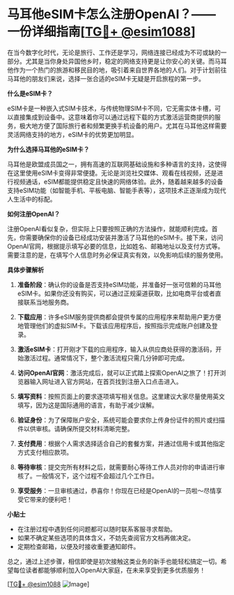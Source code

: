 # 马耳他eSIM卡怎么注册OpenAI？——一份详细指南[[TG💪+ @esim1088](https://t.me/s/esim1088)]

在当今数字化时代，无论是旅行、工作还是学习，网络连接已经成为不可或缺的一部分。尤其是当你身处异国他乡时，稳定的网络支持更是让你安心的关键。而马耳他作为一个热门的旅游和移民目的地，吸引着来自世界各地的人们。对于计划前往马耳他的朋友们来说，选择一张合适的eSIM卡无疑是开启旅程的第一步。

**什么是eSIM卡？**

eSIM卡是一种嵌入式SIM卡技术，与传统物理SIM卡不同，它无需实体卡槽，可以直接集成到设备中。这意味着你可以通过远程下载的方式激活运营商提供的服务，极大地方便了国际旅行者和频繁更换手机设备的用户。尤其在马耳他这样需要灵活网络支持的地方，eSIM卡的优势更加明显。

**为什么选择马耳他的eSIM卡？**

马耳他是欧盟成员国之一，拥有高速的互联网基础设施和多种语言的支持，这使得在这里使用eSIM卡变得非常便捷。无论是浏览社交媒体、观看在线视频，还是进行视频通话，eSIM都能提供稳定且快速的网络体验。此外，随着越来越多的设备支持eSIM功能（如智能手机、平板电脑、智能手表等），这项技术正逐渐成为现代人生活中的标配。

**如何注册OpenAI？**

注册OpenAI看似复杂，但实际上只要按照正确的方法操作，就能顺利完成。首先，你需要确保你的设备已经成功安装并激活了马耳他的eSIM卡。接下来，访问OpenAI官网，根据提示填写必要的信息，比如姓名、邮箱地址以及支付方式等。需要注意的是，在填写个人信息时务必保证真实有效，以免影响后续的服务使用。

**具体步骤解析**

1. **准备阶段**：确认你的设备是否支持eSIM功能，并准备好一张可信赖的马耳他eSIM卡。如果你还没有购买，可以通过正规渠道获取，比如电商平台或者直接联系当地服务商。
   
2. **下载应用**：许多eSIM服务提供商都会提供专属的应用程序来帮助用户更方便地管理他们的虚拟SIM卡。下载该应用程序后，按照指示完成账户创建及登录。

3. **激活eSIM卡**：打开刚才下载的应用程序，输入从供应商处获得的激活码，开始激活过程。通常情况下，整个激活流程只需几分钟即可完成。

4. **访问OpenAI官网**：激活完成后，就可以正式踏上探索OpenAI之旅了！打开浏览器输入网址进入官方网站，在首页找到注册入口点击进入。

5. **填写资料**：按照页面上的要求逐项填写相关信息。这里建议大家尽量使用英文填写，因为这是国际通用的语言，有助于减少误解。

6. **验证身份**：为了保障账户安全，系统可能会要求你上传身份证件的照片或扫描件以供审核。请确保所提交材料清晰完整。

7. **支付费用**：根据个人需求选择适合自己的套餐方案，并通过信用卡或其他指定方式支付相应款项。

8. **等待审核**：提交完所有材料之后，就需要耐心等待工作人员对你的申请进行审核了。一般情况下，这个过程不会超过几个工作日。

9. **享受服务**：一旦审核通过，恭喜你！你现在已经是OpenAI的一员啦～尽情享受它带来的便利吧！

**小贴士**

- 在注册过程中遇到任何问题都可以随时联系客服寻求帮助。
- 如果不确定某些选项的具体含义，不妨先查阅官方文档再做决定。
- 定期检查邮箱，以便及时接收重要通知邮件。

总之，通过上述步骤，相信即使是初次接触这类业务的新手也能轻松搞定一切。希望每位读者都能够顺利加入OpenAI大家庭，在未来享受到更多优质服务！

[[TG💪+ @esim1088](https://t.me/s/esim1088) ![Image](https://i.postimg.cc/4NQfJmqS/Snipaste-2025-05-13-00-14-12.png)]